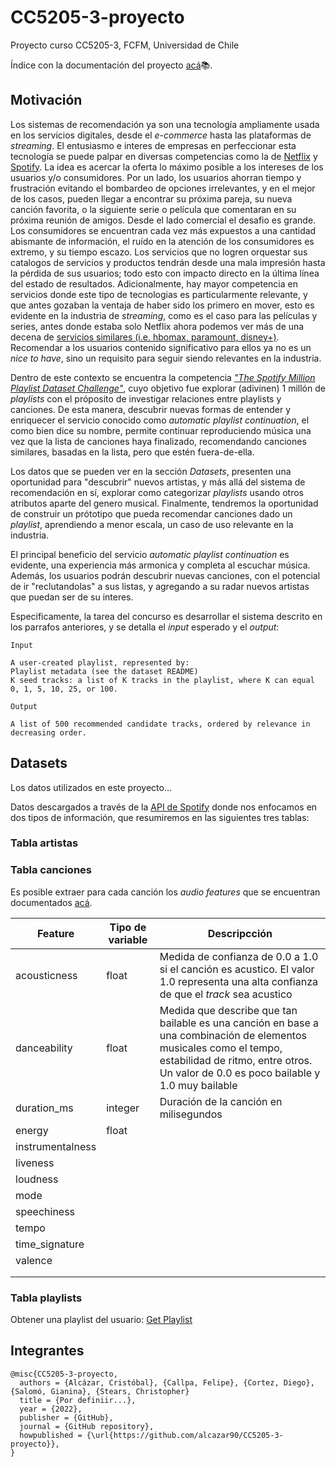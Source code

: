 # CC5205-3-proyecto

Proyecto curso CC5205-3, FCFM, Universidad de Chile

Índice con la documentación del proyecto [acá](https://github.com/alcazar90/CC5205-3-proyecto/tree/main/doc)📚.


## Motivación

Los sistemas de recomendación ya son una tecnología ampliamente usada en los 
servicios digitales, desde el _e-commerce_ hasta las plataformas de _streaming_.
El entusiasmo e interes de empresas en perfeccionar esta tecnología se puede
palpar en diversas competencias como la de [Netflix](https://en.wikipedia.org/wiki/Netflix_Prize) y 
[Spotify](hhttps://www.aicrowd.com/challenges/spotify-million-playlist-dataset-challenge).
La idea es acercar la oferta lo máximo posible a los intereses de los usuarios
y/o consumidores. Por un lado, los usuarios ahorran tiempo y frustración evitando
el bombardeo de opciones irrelevantes, y en el mejor de los casos, pueden llegar
a encontrar su próxima pareja, su nueva canción favorita, o la siguiente serie o
película que comentaran en su próxima reunión de amigos. 
Desde el lado comercial el desafio es grande. Los consumidores se encuentran
cada vez más expuestos a una cantidad abismante de información, el ruído en la
atención de los consumidores es extremo, y su tiempo escazo. Los servicios que no
logren orquestar sus catalogos de servicios y productos tendrán desde una mala
impresión hasta la pérdida de sus usuarios; todo esto con impacto
directo en la última línea del estado de resultados. Adicionalmente, hay mayor
competencia en servicios donde este tipo de tecnologias es particularmente
relevante, y que antes gozaban la ventaja de haber sido los primero en mover,
esto es evidente en la industria  de _streaming_, como es el caso para las películas
y series, antes donde estaba solo Netflix ahora podemos ver más de una decena 
de [servicios similares (i.e. hbomax, paramount, disney+)](https://www.wired.com/gallery/best-streaming-services/).
Recomendar a los usuarios contenido significativo para ellos ya no es un _nice to have_,
sino un requisito para seguir siendo relevantes en la industria.

Dentro de este contexto se encuentra la competencia [_"The Spotify Million Playlist
Dataset Challenge"_](https://www.aicrowd.com/challenges/spotify-million-playlist-dataset-challenge),
cuyo objetivo fue explorar (adivinen) 1 millón de _playlists_ con el próposito
de investigar relaciones entre playlists y canciones. De esta manera, descubrir
nuevas formas de entender y enriquecer el servicio conocido como _automatic playlist continuation_,
el como bien dice su nombre, permite continuar reproduciendo música una vez que
la lista de canciones haya finalizado, recomendando canciones similares,
basadas en la lista, pero que estén fuera-de-ella.

Los datos que se pueden ver en la sección _Datasets_, presenten una oportunidad 
para "descubrir" nuevos artistas, y más allá del sistema de recomendación en sí,
explorar como categorizar _playlists_ usando otros atributos aparte del genero musical.
Finalmente, tendremos la oportunidad de construir un prótotipo que pueda 
recomendar canciones dado un _playlist_, aprendiendo a menor escala, un caso de
uso relevante en la industria.

El principal beneficio del servicio _automatic playlist continuation_ es evidente,
una experiencia más armonica y completa al escuchar música. Además, los usuarios
podrán descubrir nuevas canciones, con el potencial de ir "reclutandolas" a sus
listas, y agregando a su radar nuevos artistas que puedan ser de su interes.

Especificamente, la tarea del concurso es desarrollar el sistema descrito
en los parrafos anteriores, y se detalla el _input_ esperado y el _output_:

```
Input

A user-created playlist, represented by:
Playlist metadata (see the dataset README)
K seed tracks: a list of K tracks in the playlist, where K can equal 0, 1, 5, 10, 25, or 100.

Output

A list of 500 recommended candidate tracks, ordered by relevance in decreasing order.

```


## Datasets

Los datos utilizados en este proyecto...

Datos descargados a través de la [API de Spotify](https://developer.spotify.com)
donde nos enfocamos en dos tipos de información, que resumiremos en las
siguientes tres tablas:

### Tabla artistas


### Tabla canciones

Es posible extraer para cada canción los _audio features_ que se encuentran
documentados [acá](https://developer.spotify.com/documentation/web-api/reference/#/operations/get-several-audio-features).

| Feature  | Tipo de variable | Descripcción  |
|----------|------------------|---------------|
| acousticness   | float  | Medida de confianza de 0.0 a 1.0 si el canción es acustico. El valor 1.0 representa una alta confianza de que el _track_ sea acustico |
| danceability  | float   | Medida que describe que tan bailable es una canción en base a una combinación de elementos musicales como el tempo, estabilidad de ritmo, entre otros. Un valor de 0.0 es poco bailable y 1.0 muy bailable  |
| duration_ms  | integer  | Duración de la canción en milisegundos  |
| energy  | float  |   |
| instrumentalness  |   |   |
| liveness|   |   |
| loudness  |   |   |
| mode  |   |   |
| speechiness  |   |   |
| tempo  |   |   |
| time_signature  |   |   |
| valence |   |   |
|   |   |   |
|   |   |   |


### Tabla playlists

Obtener una playlist del usuario: [Get Playlist](https://developer.spotify.com/documentation/web-api/reference/#/operations/get-playlist)


## Integrantes

```
@misc{CC5205-3-proyecto,
  authors = {Alcázar, Cristóbal}, {Callpa, Felipe}, {Cortez, Diego}, {Salomó, Gianina}, {Stears, Christopher}
  title = {Por definiir...},
  year = {2022},
  publisher = {GitHub},
  journal = {GitHub repository},
  howpublished = {\url{https://github.com/alcazar90/CC5205-3-proyecto}},
}
```
